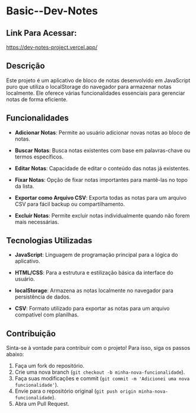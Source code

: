 # Basic--Dev-Notes

## Link Para Acessar: 
https://dev-notes-project.vercel.app/


## Descrição

Este projeto é um aplicativo de bloco de notas desenvolvido em JavaScript puro que utiliza o localStorage do navegador para armazenar notas localmente. Ele oferece várias funcionalidades essenciais para gerenciar notas de forma eficiente.

## Funcionalidades

- **Adicionar Notas**: Permite ao usuário adicionar novas notas ao bloco de notas.
  
- **Buscar Notas**: Busca notas existentes com base em palavras-chave ou termos específicos.
  
- **Editar Notas**: Capacidade de editar o conteúdo das notas já existentes.

- **Fixar Notas**: Opção de fixar notas importantes para mantê-las no topo da lista.
  
- **Exportar como Arquivo CSV**: Exporta todas as notas para um arquivo CSV para fácil backup ou compartilhamento.
  
- **Excluir Notas**: Permite excluir notas individualmente quando não forem mais necessárias.

## Tecnologias Utilizadas

- **JavaScript**: Linguagem de programação principal para a lógica do aplicativo.
  
- **HTML/CSS**: Para a estrutura e estilização básica da interface do usuário.
  
- **localStorage**: Armazena as notas localmente no navegador para persistência de dados.
  
- **CSV**: Formato utilizado para exportar as notas para um arquivo compatível com planilhas.

## Contribuição

Sinta-se à vontade para contribuir com o projeto! Para isso, siga os passos abaixo:

1. Faça um fork do repositório.
2. Crie uma nova branch (`git checkout -b minha-nova-funcionalidade`).
3. Faça suas modificações e commit (`git commit -m 'Adicionei uma nova funcionalidade'`).
4. Envie para o repositório original (`git push origin minha-nova-funcionalidade`).
5. Abra um Pull Request.

